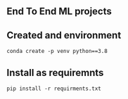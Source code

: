 ## End To End ML projects ##

## Created and environment ##
```
conda create -p venv python==3.8

```
## Install as  requiremnts ##
```
pip install -r requirments.txt

```
 